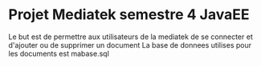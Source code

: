 # Projet Mediatek semestre 4 JavaEE

Le but est de permettre aux utilisateurs de la mediatek de se connecter et d'ajouter ou de supprimer un document
La base de donnees utilises pour les documents est mabase.sql
